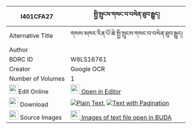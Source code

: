 |I401CFA27|སྤྱི་སྤུངས་གསང་བ་བསེན་ཐུབ་རྒྱུད། 
| --- | --- 
|Alternative Title |གསས་མཁར་རིན་པོ་ཆེ་སྤྱི་སྤུངས་གསང་བ་བསེན་ཐུབ་རྒྱུད།
|Author | 
|BDRC ID | W8LS16761
|Creator | Google OCR
|Number of Volumes| 1
|<img width="25" src="https://img.icons8.com/color/25/000000/edit-property.png">Edit Online| [<img width="25" src="https://avatars.githubusercontent.com/u/45091458?s=200&v=4"> Open in Editor](http://editor.openpecha.org/I401CFA27)
|<img width="25" src="https://img.icons8.com/fluent/48/000000/download-2.png"/>  Download | [![](https://img.icons8.com/color/20/000000/txt.png)Plain Text](https://github.com/Openpecha/I401CFA27/releases/download/v1/chi_pung_sangwa_sen_tub_gyu_plain_I401CFA27.zip), [![](https://img.icons8.com/color/20/000000/txt.png)Text with Pagination](https://github.com/Openpecha/I401CFA27/releases/download/v1/chi_pung_sangwa_sen_tub_gyu_pages_I401CFA27.zip)
|<img width="25" src="https://img.icons8.com/plasticine/100/000000/pictures-folder.png"/>  Source Images | [<img width="25" src="https://library.bdrc.io/icons/BUDA-small.svg"> Images of text file open in BUDA](https://library.bdrc.io/show/bdr:W8LS16761)
